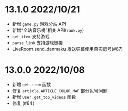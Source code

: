 # 13.1.0 2022/10/21

- 新增 `game.py` 游戏分站 API
- 新增“全站音乐榜”相关 API(`rank.py`)
- `get_item` 支持游戏
- `parse_link` 支持游戏链接
- LiveRoom.send_danmaku 发送弹幕使用真实房号(#87)

# 13.0.0 2022/10/08

- 新增 `get_item` 函数
- 修复 `article.ARTICLE_COLOR_MAP` 部分色号问题
- 新增 `User.get_top_videos` 函数
- 修复 (#84)
